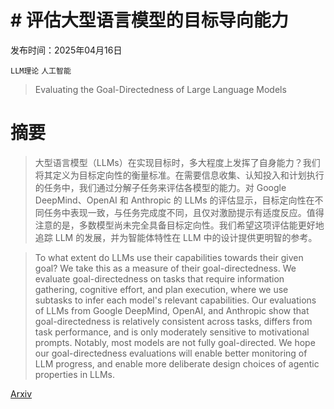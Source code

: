 # # 评估大型语言模型的目标导向能力

发布时间：2025年04月16日

`LLM理论` `人工智能`

> Evaluating the Goal-Directedness of Large Language Models

# 摘要

> 大型语言模型（LLMs）在实现目标时，多大程度上发挥了自身能力？我们将其定义为目标定向性的衡量标准。在需要信息收集、认知投入和计划执行的任务中，我们通过分解子任务来评估各模型的能力。对 Google DeepMind、OpenAI 和 Anthropic 的 LLMs 的评估显示，目标定向性在不同任务中表现一致，与任务完成度不同，且仅对激励提示有适度反应。值得注意的是，多数模型尚未完全具备目标定向性。我们希望这项评估能更好地追踪 LLM 的发展，并为智能体特性在 LLM 中的设计提供更明智的参考。

> To what extent do LLMs use their capabilities towards their given goal? We take this as a measure of their goal-directedness. We evaluate goal-directedness on tasks that require information gathering, cognitive effort, and plan execution, where we use subtasks to infer each model's relevant capabilities. Our evaluations of LLMs from Google DeepMind, OpenAI, and Anthropic show that goal-directedness is relatively consistent across tasks, differs from task performance, and is only moderately sensitive to motivational prompts. Notably, most models are not fully goal-directed. We hope our goal-directedness evaluations will enable better monitoring of LLM progress, and enable more deliberate design choices of agentic properties in LLMs.

[Arxiv](https://arxiv.org/abs/2504.11844)
